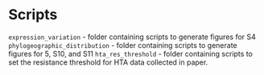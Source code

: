 
# Scripts
`expression_variation` - folder containing scripts to generate figures for S4
`phylogeographic_distribution` - folder containing scripts to generate figures for 5, S10, and S11
`hta_res_threshold` - folder containing scripts to set the resistance threshold for HTA data collected in paper. 